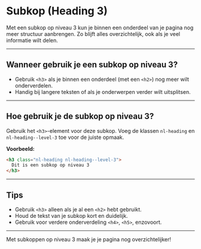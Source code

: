 # Subkop (Heading 3)

Met een subkop op niveau 3 kun je binnen een onderdeel van je pagina nog meer structuur aanbrengen. Zo blijft alles overzichtelijk, ook als je veel informatie wilt delen.

---

## Wanneer gebruik je een subkop op niveau 3?

- Gebruik `<h3>` als je binnen een onderdeel (met een `<h2>`) nog meer wilt onderverdelen.
- Handig bij langere teksten of als je onderwerpen verder wilt uitsplitsen.

---

## Hoe gebruik je de subkop op niveau 3?

Gebruik het `<h3>`-element voor deze subkop. Voeg de klassen `nl-heading` en `nl-heading--level-3` toe voor de juiste opmaak.

**Voorbeeld:**

````html
<h3 class="nl-heading nl-heading--level-3">
  Dit is een subkop op niveau 3
</h3>
````

---

## Tips

- Gebruik `<h3>` alleen als je al een `<h2>` hebt gebruikt.
- Houd de tekst van je subkop kort en duidelijk.
- Gebruik voor verdere onderverdeling `<h4>`, `<h5>`, enzovoort.

---

Met subkoppen op niveau 3 maak je je pagina nog overzichtelijker!

